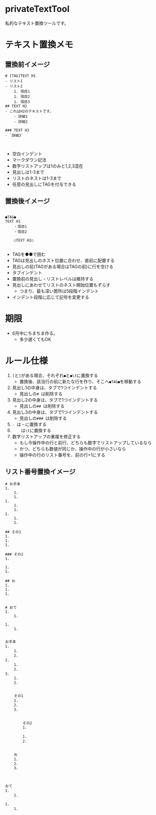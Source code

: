# privateTextTool
私的なテキスト置換ツールです。

# テキスト置換メモ
## 置換前イメージ

```md:before
# [TAG]TEXT H1
- リスト1
- リスト2
    1. 項目1
    1. 項目2
    1. 項目3
## TEXT H2
- これはH2のテキストです。
    - 詳細1
    - 詳細2

### TEXT H3
- `詳細3`



```

- 空白インデント
- マークダウン記法
- 数字リストアップは1のみと1,2,3混在
- 見出しは1-3まで
- リストのネストは1-3まで
- 任意の見出しにTAGを付与できる

## 置換後イメージ

```text:after

●TAG●
TEXT H1
	・項目1
	・項目2

	○TEXT H2○


```

- TAGを●●で囲む
- TAGは見出しのネスト位置に合わせ、直前に配置する
- 見出しの前(TAGがある場合はTAGの前)に行を空ける
- タブインデント
- 置換前の見出し・リストレベルは維持する
- 見出しにあわせてリストのネスト開始位置もずらす
    - つまり、最も深い箇所は5段階インデント
- インデント段階に応じて記号を変更する

# 期限
- 6月中にちまちま作る。
    - 多少遅くてもOK

# ルール仕様
1. `[`と`]`がある場合、それぞれ`●`と`●\t`に置換する
    - 置換後、該当行の前に新たな行を作り、そこへ`●TAG●`を移動する
1. 見出し1の中身は、タブで1つインデントする
    - 見出しの`# `は削除する
1. 見出し2の中身は、タブで1つインデントする
    - 見出しの`## `は削除する
1. 見出し3の中身は、タブで1つインデントする
    - 見出しの`### `は削除する
1. `- `は・に置換する
1. `    `は`\t`に置換する
1. 数字リストアップの重複を修正する
    - もし今操作中の行と前行、どちらも数字でリストアップしているなら
    - かつ、どちらも数値が同じか、操作中の行が小さいなら
    - 操作中の行のリスト番号を、前の行+1にする


## リスト番号置換イメージ
```md:置換前
# お手本
1. 
    1. 
    1. 
1. 
    1. 
    1. 
1. 
    1. 
    1. 

## その1
1. 
1. 
1. 

### その2
1. 

1. 
1. 

## お
1. 
1. 
1. 


# おて
1. 
    1. 

1. 
    1. 
```

```txt

お手本
1. 
	1. 
	2. 
2. 
	1. 
	2. 
3. 
	1. 
	2. 


	その1
	1. 
	2. 
	3. 
	

		その2
		1. 
		
		1. 
		2. 
		

	お
	1. 
	2. 
	3. 
	
	

おて
1. 
	1. 

1. 
	1. 
```